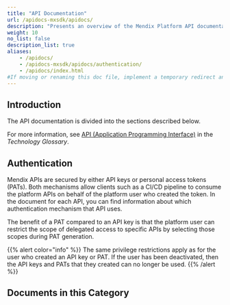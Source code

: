 ```yaml
---
title: "API Documentation"
url: /apidocs-mxsdk/apidocs/
description: "Presents an overview of the Mendix Platform API documentation, such as Mendix Runtime, Client, Feedback, and Deploy."
weight: 10
no_list: false 
description_list: true
aliases:
    - /apidocs/
    - /apidocs-mxsdk/apidocs/authentication/
    - /apidocs/index.html
#If moving or renaming this doc file, implement a temporary redirect and let the respective team know they should update the URL in the product. See Mapping to Products for more details.
---
```


## Introduction

The API documentation is divided into the sections described below.

For more information, see [API (Application Programming Interface)](https://www.mendix.com/glossary/api/) in the *Technology Glossary*.

## Authentication

Mendix APIs are secured by either API keys or personal access tokens (PATs). Both mechanisms allow clients such as a CI/CD pipeline to consume the platform APIs on behalf of the platform user who created the token. In the document for each API, you can find information about which authentication mechanism that API uses.

The benefit of a PAT compared to an API key is that the platform user can restrict the scope of delegated access to specific APIs by selecting those scopes during PAT generation.

{{% alert color="info" %}}
The same privilege restrictions apply as for the user who created an API key or PAT. If the user has been deactivated, then the API keys and PATs that they created can no longer be used.
{{% /alert %}}

## Documents in this Category
